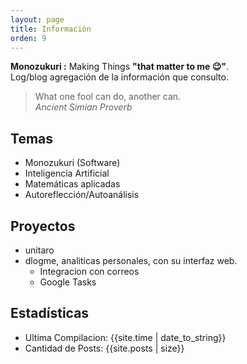 ```yaml
---
layout: page
title: Información
orden: 9
---
```


<div class="message">
    <strong> Monozukuri :</strong> Making Things <strong>"that matter to me 😉"</strong>. <br/>
    Log/blog agregación de la información que consulto.
 </div>

> What one fool can do, another can. <br/> *Ancient Simian Proverb*

## Temas

- Monozukuri (Software)
- Inteligencia Artificial
- Matemáticas aplicadas
- Autoreflección/Autoanálisis

## Proyectos

- unitaro
- dlogme, analiticas personales, con su interfaz web.
  - Integracion con correos
  - Google Tasks

## Estadísticas

- Ultima Compilacion: {{site.time | date_to_string}} <br/>
- Cantidad de Posts: {{site.posts | size}}